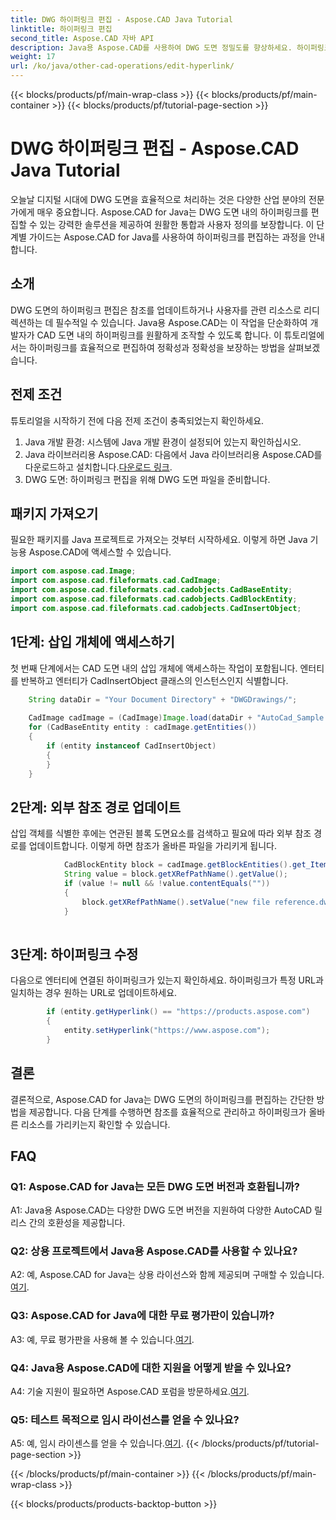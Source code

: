 ```yaml
---
title: DWG 하이퍼링크 편집 - Aspose.CAD Java Tutorial
linktitle: 하이퍼링크 편집
second_title: Aspose.CAD 자바 API
description: Java용 Aspose.CAD를 사용하여 DWG 도면 정밀도를 향상하세요. 하이퍼링크를 원활하게 편집하여 정확한 참조를 보장합니다. 지금 무료 평가판을 사용해 보세요!
weight: 17
url: /ko/java/other-cad-operations/edit-hyperlink/
---
```


{{< blocks/products/pf/main-wrap-class >}}
{{< blocks/products/pf/main-container >}}
{{< blocks/products/pf/tutorial-page-section >}}

# DWG 하이퍼링크 편집 - Aspose.CAD Java Tutorial

오늘날 디지털 시대에 DWG 도면을 효율적으로 처리하는 것은 다양한 산업 분야의 전문가에게 매우 중요합니다. Aspose.CAD for Java는 DWG 도면 내의 하이퍼링크를 편집할 수 있는 강력한 솔루션을 제공하여 원활한 통합과 사용자 정의를 보장합니다. 이 단계별 가이드는 Aspose.CAD for Java를 사용하여 하이퍼링크를 편집하는 과정을 안내합니다.

## 소개

DWG 도면의 하이퍼링크 편집은 참조를 업데이트하거나 사용자를 관련 리소스로 리디렉션하는 데 필수적일 수 있습니다. Java용 Aspose.CAD는 이 작업을 단순화하여 개발자가 CAD 도면 내의 하이퍼링크를 원활하게 조작할 수 있도록 합니다. 이 튜토리얼에서는 하이퍼링크를 효율적으로 편집하여 정확성과 정확성을 보장하는 방법을 살펴보겠습니다.

## 전제 조건

튜토리얼을 시작하기 전에 다음 전제 조건이 충족되었는지 확인하세요.
1. Java 개발 환경: 시스템에 Java 개발 환경이 설정되어 있는지 확인하십시오.
2.  Java 라이브러리용 Aspose.CAD: 다음에서 Java 라이브러리용 Aspose.CAD를 다운로드하고 설치합니다.[다운로드 링크](https://releases.aspose.com/cad/java/).
3. DWG 도면: 하이퍼링크 편집을 위해 DWG 도면 파일을 준비합니다.

## 패키지 가져오기

필요한 패키지를 Java 프로젝트로 가져오는 것부터 시작하세요. 이렇게 하면 Java 기능용 Aspose.CAD에 액세스할 수 있습니다.

```java
import com.aspose.cad.Image;
import com.aspose.cad.fileformats.cad.CadImage;
import com.aspose.cad.fileformats.cad.cadobjects.CadBaseEntity;
import com.aspose.cad.fileformats.cad.cadobjects.CadBlockEntity;
import com.aspose.cad.fileformats.cad.cadobjects.CadInsertObject;

```

## 1단계: 삽입 개체에 액세스하기

첫 번째 단계에서는 CAD 도면 내의 삽입 개체에 액세스하는 작업이 포함됩니다. 엔터티를 반복하고 엔터티가 CadInsertObject 클래스의 인스턴스인지 식별합니다.

```java
    String dataDir = "Your Document Directory" + "DWGDrawings/";
    
    CadImage cadImage = (CadImage)Image.load(dataDir + "AutoCad_Sample.dwg");
    for (CadBaseEntity entity : cadImage.getEntities())
    {
        if (entity instanceof CadInsertObject)
        {
        }
	}
```

## 2단계: 외부 참조 경로 업데이트

삽입 객체를 식별한 후에는 연관된 블록 도면요소를 검색하고 필요에 따라 외부 참조 경로를 업데이트합니다. 이렇게 하면 참조가 올바른 파일을 가리키게 됩니다.

```java
			CadBlockEntity block = cadImage.getBlockEntities().get_Item(((CadInsertObject)entity).getName());
            String value = block.getXRefPathName().getValue();
            if (value != null && !value.contentEquals(""))
            {
                block.getXRefPathName().setValue("new file reference.dwg");
            }
    
```

## 3단계: 하이퍼링크 수정

다음으로 엔터티에 연결된 하이퍼링크가 있는지 확인하세요. 하이퍼링크가 특정 URL과 일치하는 경우 원하는 URL로 업데이트하세요.

```java
        if (entity.getHyperlink() == "https://products.aspose.com")
        {
            entity.setHyperlink("https://www.aspose.com");
        }
```

## 결론

결론적으로, Aspose.CAD for Java는 DWG 도면의 하이퍼링크를 편집하는 간단한 방법을 제공합니다. 다음 단계를 수행하면 참조를 효율적으로 관리하고 하이퍼링크가 올바른 리소스를 가리키는지 확인할 수 있습니다.

## FAQ

### Q1: Aspose.CAD for Java는 모든 DWG 도면 버전과 호환됩니까?

A1: Java용 Aspose.CAD는 다양한 DWG 도면 버전을 지원하여 다양한 AutoCAD 릴리스 간의 호환성을 제공합니다.

### Q2: 상용 프로젝트에서 Java용 Aspose.CAD를 사용할 수 있나요?

 A2: 예, Aspose.CAD for Java는 상용 라이선스와 함께 제공되며 구매할 수 있습니다.[여기](https://purchase.aspose.com/buy).

### Q3: Aspose.CAD for Java에 대한 무료 평가판이 있습니까?

 A3: 예, 무료 평가판을 사용해 볼 수 있습니다.[여기](https://releases.aspose.com/).

### Q4: Java용 Aspose.CAD에 대한 지원을 어떻게 받을 수 있나요?

 A4: 기술 지원이 필요하면 Aspose.CAD 포럼을 방문하세요.[여기](https://forum.aspose.com/c/cad/19).

### Q5: 테스트 목적으로 임시 라이선스를 얻을 수 있나요?

 A5: 예, 임시 라이센스를 얻을 수 있습니다.[여기](https://purchase.aspose.com/temporary-license/).
{{< /blocks/products/pf/tutorial-page-section >}}

{{< /blocks/products/pf/main-container >}}
{{< /blocks/products/pf/main-wrap-class >}}

{{< blocks/products/products-backtop-button >}}
